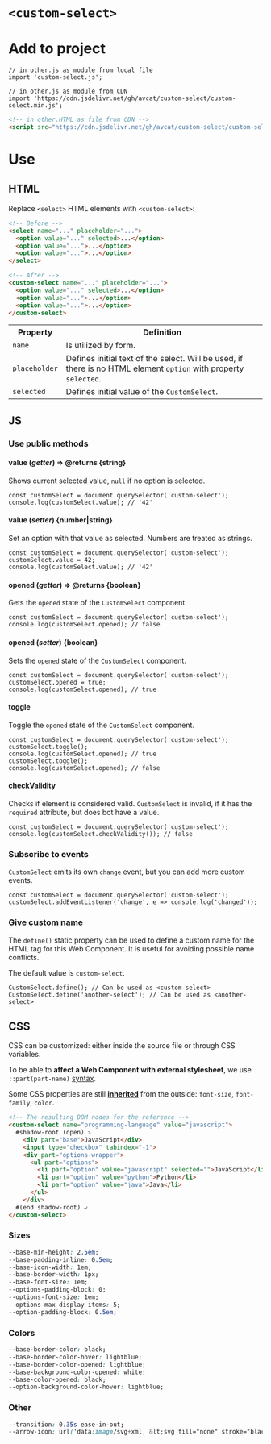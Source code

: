 # <code>&lt;custom-select&gt;</code>

# Add to project

```JS
// in other.js as module from local file
import 'custom-select.js';
```

```JS
// in other.js as module from CDN
import 'https://cdn.jsdelivr.net/gh/avcat/custom-select/custom-select.min.js';
```

```HTML
<!-- in other.HTML as file from CDN -->
<script src="https://cdn.jsdelivr.net/gh/avcat/custom-select/custom-select.min.js"></script>
```

# Use

## HTML

Replace `<select>` HTML elements with `<custom-select>`:
```HTML
<!-- Before -->
<select name="..." placeholder="...">
  <option value="..." selected>...</option>
  <option value="...">...</option>
  <option value="...">...</option>
</select>

<!-- After -->
<custom-select name="..." placeholder="...">
  <option value="..." selected>...</option>
  <option value="...">...</option>
  <option value="...">...</option>
</custom-select>
```

<table>
  <tr>
    <th>
      Property
    </th>
    <th>
      Definition
    </th>
  </tr>
  <tr>
    <td>
      <code>name</code>
    </td>
    <td>
      Is utilized by form.
    </td>
  </tr>
  <tr>
    <td>
      <code>placeholder</code>
    </td>
    <td>
      Defines initial text of the select. Will be used, if there is no HTML element <code>option</code> with property <code>selected</code>.
    </td>
  </tr>
  <tr>
    <td>
      <code>selected</code>
    </td>
    <td>
      Defines initial value of the <code>CustomSelect</code>.
    </td>
  </tr>
</table>

## JS

### Use public methods

#### value (_getter_) => @returns {string}

Shows current selected value, `null` if no option is selected.

```JS
const customSelect = document.querySelector('custom-select');
console.log(customSelect.value); // '42'
```

#### value (_setter_) {number|string}

Set an option with that value as selected. Numbers are treated as strings.

```JS
const customSelect = document.querySelector('custom-select');
customSelect.value = 42;
console.log(customSelect.value); // '42'
```

#### opened (_getter_) => @returns {boolean}
Gets the `opened` state of the `CustomSelect` component.

```JS
const customSelect = document.querySelector('custom-select');
console.log(customSelect.opened); // false
```

#### opened (_setter_) {boolean}
Sets the `opened` state of the `CustomSelect` component.

```JS
const customSelect = document.querySelector('custom-select');
customSelect.opened = true;
console.log(customSelect.opened); // true
```

#### toggle
Toggle the `opened` state of the `CustomSelect` component.

```JS
const customSelect = document.querySelector('custom-select');
customSelect.toggle();
console.log(customSelect.opened); // true
customSelect.toggle();
console.log(customSelect.opened); // false
```

#### checkValidity
Checks if element is considered valid.
`CustomSelect` is invalid, if it has the `required` attribute, but does bot have a value.

```JS
const customSelect = document.querySelector('custom-select');
console.log(customSelect.checkValidity()); // false
```

### Subscribe to events

`CustomSelect` emits its own `change` event, but you can add more custom events.

```JS
const customSelect = document.querySelector('custom-select');
customSelect.addEventListener('change', e => console.log('changed'));
```

### Give custom name
The `define()` static property can be used to define a custom name for the HTML tag for this Web Component. It is useful for avoiding possible name conflicts.

The default value is `custom-select`.

```JS
CustomSelect.define(); // Can be used as <custom-select>
CustomSelect.define('another-select'); // Can be used as <another-select>
```

## CSS

CSS can be customized: either inside the source file or through CSS variables.

To be able to **affect a Web Component with external stylesheet**, we use `::part(part-name)` [syntax](https://webcomponents.guide/learn/components/styling/#parts-styling-a-shadow-tree-from-the-outside).

Some CSS properties are still [**inherited**](https://webcomponents.guide/learn/components/styling/#inheritance) from the outside: `font-size`, `font-family`, `color`.

```HTML
<!-- The resulting DOM nodes for the reference -->
<custom-select name="programming-language" value="javascript">
  #shadow-root (open) ⤵
    <div part="base">JavaScript</div>
    <input type="checkbox" tabindex="-1">
    <div part="options-wrapper">
      <ul part="options">
        <li part="option" value="javascript" selected="">JavaScript</li>
        <li part="option" value="python">Python</li>
        <li part="option" value="java">Java</li>
      </ul>
    </div>
  #(end shadow-root) ⤶
</custom-select>
```

### Sizes
```CSS
--base-min-height: 2.5em;
--base-padding-inline: 0.5em;
--base-icon-width: 1em;
--base-border-width: 1px;
--base-font-size: 1em;
--options-padding-block: 0;
--options-font-size: 1em;
--options-max-display-items: 5;
--option-padding-block: 0.5em;
```

### Colors
```CSS
--base-border-color: black;
--base-border-color-hover: lightblue;
--base-border-color-opened: lightblue;
--base-background-color-opened: white;
--base-color-opened: black;
--option-background-color-hover: lightblue;
```

### Other
```CSS
--transition: 0.35s ease-in-out;
--arrow-icon: url('data:image/svg+xml, &lt;svg fill="none" stroke="black" stroke-linecap="round" stroke-linejoin="round" stroke-width="2" xmlns="http://www.w3.org/2000/svg" viewBox="0 0 24 24"><path d="M6 9l6 6 6-6"/></svg&gt;');
```
